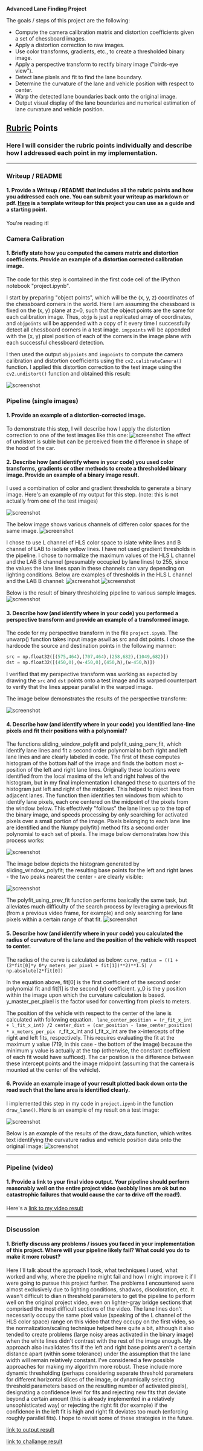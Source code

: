**Advanced Lane Finding Project**

The goals / steps of this project are the following:

* Compute the camera calibration matrix and distortion coefficients given a set of chessboard images.
* Apply a distortion correction to raw images.
* Use color transforms, gradients, etc., to create a thresholded binary image.
* Apply a perspective transform to rectify binary image ("birds-eye view").
* Detect lane pixels and fit to find the lane boundary.
* Determine the curvature of the lane and vehicle position with respect to center.
* Warp the detected lane boundaries back onto the original image.
* Output visual display of the lane boundaries and numerical estimation of lane curvature and vehicle position.

## [Rubric](https://review.udacity.com/#!/rubrics/571/view) Points

### Here I will consider the rubric points individually and describe how I addressed each point in my implementation.  

---

### Writeup / README

#### 1. Provide a Writeup / README that includes all the rubric points and how you addressed each one.  You can submit your writeup as markdown or pdf.  [Here](https://github.com/udacity/CarND-Advanced-Lane-Lines/blob/master/writeup_template.md) is a template writeup for this project you can use as a guide and a starting point.  

You're reading it!

### Camera Calibration

#### 1. Briefly state how you computed the camera matrix and distortion coefficients. Provide an example of a distortion corrected calibration image.

The code for this step is contained in the first code cell of the IPython notebook "project.ipynb". 

I start by preparing "object points", which will be the (x, y, z) coordinates of the chessboard corners in the world. Here I am assuming the chessboard is fixed on the (x, y) plane at z=0, such that the object points are the same for each calibration image.  Thus, `objp` is just a replicated array of coordinates, and `objpoints` will be appended with a copy of it every time I successfully detect all chessboard corners in a test image.  `imgpoints` will be appended with the (x, y) pixel position of each of the corners in the image plane with each successful chessboard detection.

I then used the output `objpoints` and `imgpoints` to compute the camera calibration and distortion coefficients using the `cv2.calibrateCamera()` function.  I applied this distortion correction to the test image using the `cv2.undistort()` function and obtained this result: 

![screenshot](https://github.com/nisarg09/CarND-Advanced-Lane-Lines/blob/master/output_images/chessboard.png)

### Pipeline (single images)

#### 1. Provide an example of a distortion-corrected image.

To demonstrate this step, I will describe how I apply the distortion correction to one of the test images like this one:
![screenshot](https://github.com/nisarg09/CarND-Advanced-Lane-Lines/blob/master/output_images/undistort_road.png)
The effect of undistort is suble but can be perceived from the difference in shape of the hood of the car.

#### 2. Describe how (and identify where in your code) you used color transforms, gradients or other methods to create a thresholded binary image.  Provide an example of a binary image result.

I used a combination of color and gradient thresholds to generate a binary image.  Here's an example of my output for this step.  (note: this is not actually from one of the test images)

![screenshot](https://github.com/nisarg09/CarND-Advanced-Lane-Lines/blob/master/output_images/sobel_mag_dir.png)

The below image shows various channels of differen color spaces for the same image.
![screenshot](https://github.com/nisarg09/CarND-Advanced-Lane-Lines/blob/master/output_images/channel.png)

I chose to use L channel of HLS color space to islate white lines and B channel of LAB to isolate yellow lines. I have not used gradient thresholds in the pipeline. I chose to normalize the maximum values of the HLS L channel and the LAB B channel (presumably occupied by lane lines) to 255, since the values the lane lines span in these channels can vary depending on lighting conditions. Below are examples of thresholds in the HLS L channel and the LAB B channel:
![screenshot](https://github.com/nisarg09/CarND-Advanced-Lane-Lines/blob/master/output_images/HLS_L.png)
![screenshot](https://github.com/nisarg09/CarND-Advanced-Lane-Lines/blob/master/output_images/LAB_B.png)

Below is the result of binary thresholding pipeline to various sample images.
![screenshot](https://github.com/nisarg09/CarND-Advanced-Lane-Lines/blob/master/output_images/p1.png)

#### 3. Describe how (and identify where in your code) you performed a perspective transform and provide an example of a transformed image.

The code for my perspective transform in the file `project.ipynb`. The unwarp() function takes input image aswll as src and dst points.  I chose the hardcode the source and destination points in the following manner:

```python
src = np.float32([(575,464),(707,464),(258,682),(1049,682)])
dst = np.float32([(450,0),(w-450,0),(450,h),(w-450,h)])
```
I verified that my perspective transform was working as expected by drawing the `src` and `dst` points onto a test image and its warped counterpart to verify that the lines appear parallel in the warped image.

The image below demonstrates the results of the perspective transform:

![screenshot](https://github.com/nisarg09/CarND-Advanced-Lane-Lines/blob/master/output_images/nwarped.png)

#### 4. Describe how (and identify where in your code) you identified lane-line pixels and fit their positions with a polynomial?
The functions sliding_window_polyfit and polyfit_using_perv_fit, which identify lane lines and fit a second order polynomial to both right and left lane lines and are clearly labeled in code. 
The first of these computes histogram of the bottom half of the image and finds the bottom most x-position of the left and right lane lines. Originally these locations were identified from the local maxima of the left and right halves of the histogram, but in my final implementation I changed these to quarters of the histogram just left and right of the midpoint. This helped to reject lines from adjacent lanes. The function then identifies ten windows from which to identify lane pixels, each one centered on the midpoint of the pixels from the window below. This effectively "follows" the lane lines up to the top of the binary image, and speeds processing by only searching for activated pixels over a small portion of the image. Pixels belonging to each lane line are identified and the Numpy polyfit() method fits a second order polynomial to each set of pixels. The image below demonstrates how this process works:

![screenshot](https://github.com/nisarg09/CarND-Advanced-Lane-Lines/blob/master/output_images/sliding_window.png)

The image below depicts the histogram generated by sliding_window_polyfit; the resulting base points for the left and right lanes - the two peaks nearest the center - are clearly visible:

![screenshot](https://github.com/nisarg09/CarND-Advanced-Lane-Lines/blob/master/output_images/histogram.png)

The polyfit_using_prev_fit function performs basically the same task, but alleviates much difficulty of the search process by leveraging a previous fit (from a previous video frame, for example) and only searching for lane pixels within a certain range of that fit.
![screenshot](https://github.com/nisarg09/CarND-Advanced-Lane-Lines/blob/master/output_images/polyift.png)


#### 5. Describe how (and identify where in your code) you calculated the radius of curvature of the lane and the position of the vehicle with respect to center.
The radius of the curve is calculated as below:
	```
	curve_radius = ((1 + (2*fit[0]*y_0*y_meters_per_pixel + fit[1])**2)**1.5) / np.absolute(2*fit[0])
	```

In the equation above, fit[0] is the first coefficient of the second order polynomial fit and fit[1] is the second (y) coefficient. y_0 is the y position within the image upon which the curvature calculation is based. y_master_per_pixel is the factor used for converting from pixels to meters.

The position of the vehicle with respect to the center of the lane is calculated with following equation.
	```	
	lane_center_position = (r_fit_x_int + l_fit_x_int) /2
	center_dist = (car_position - lane_center_position) * x_meters_per_pix 
	```
r_fit_x_int and l_fit_x_int are the x-intercepts of the right and left fits, respectively. This requires evaluating the fit at the maximum y value (719, in this case - the bottom of the image) because the minimum y value is actually at the top (otherwise, the constant coefficient of each fit would have sufficed). The car position is the difference between these intercept points and the image midpoint (assuming that the camera is mounted at the center of the vehicle).

#### 6. Provide an example image of your result plotted back down onto the road such that the lane area is identified clearly.

I implemented this step in my code in `project.ipynb` in the function `draw_lane()`.  Here is an example of my result on a test image:

![screenshot](https://github.com/nisarg09/CarND-Advanced-Lane-Lines/blob/master/output_images/lane_lines.png)

Below is an example of the results of the draw_data function, which writes text identifying the curvature radius and vehicle position data onto the original image:
![screenshot](https://github.com/nisarg09/CarND-Advanced-Lane-Lines/blob/master/output_images/curved_lane.png)


---

### Pipeline (video)

#### 1. Provide a link to your final video output.  Your pipeline should perform reasonably well on the entire project video (wobbly lines are ok but no catastrophic failures that would cause the car to drive off the road!).

Here's a [link to my video result](./project_video_output.mp4)

---

### Discussion

#### 1. Briefly discuss any problems / issues you faced in your implementation of this project.  Where will your pipeline likely fail?  What could you do to make it more robust?

Here I'll talk about the approach I took, what techniques I used, what worked and why, where the pipeline might fail and how I might improve it if I were going to pursue this project further. The problems I encountered were almost exclusively due to lighting conditions, shadwos, discoloration, etc. It wasn't difficult to dian n threshold parameters to get the pipeline to perform well on the original project video, even on lighter-gray bridge sections that comprised the most difficult sections of the video. The lane lines don't necessarily occupy the same pixel value (speaking of the L channel of the HLS color space) range on this video that they occupy on the first video, so the normalization/scaling technique helped here quite a bit, although it also tended to create problems (large noisy areas activated in the binary image) when the white lines didn't contrast with the rest of the image enough. My approach also invalidates fits if the left and right base points aren't a certain distance apart (within some tolerance) under the assumption that the lane width will remain relatively constant.
I've considered a few possible approaches for making my algorithm more robust. These include more dynamic thresholding (perhaps considering separate threshold parameters for different horizontal slices of the image, or dynamically selecting threshold parameters based on the resulting number of activated pixels), designating a confidence level for fits and rejecting new fits that deviate beyond a certain amount (this is already implemented in a relatively unsophisticated way) or rejecting the right fit (for example) if the confidence in the left fit is high and right fit deviates too much (enforcing roughly parallel fits). I hope to revisit some of these strategies in the future.

[link to output result](./project_video_output.mp4)

[link to challange result](./challenge_video_output.mp4)

